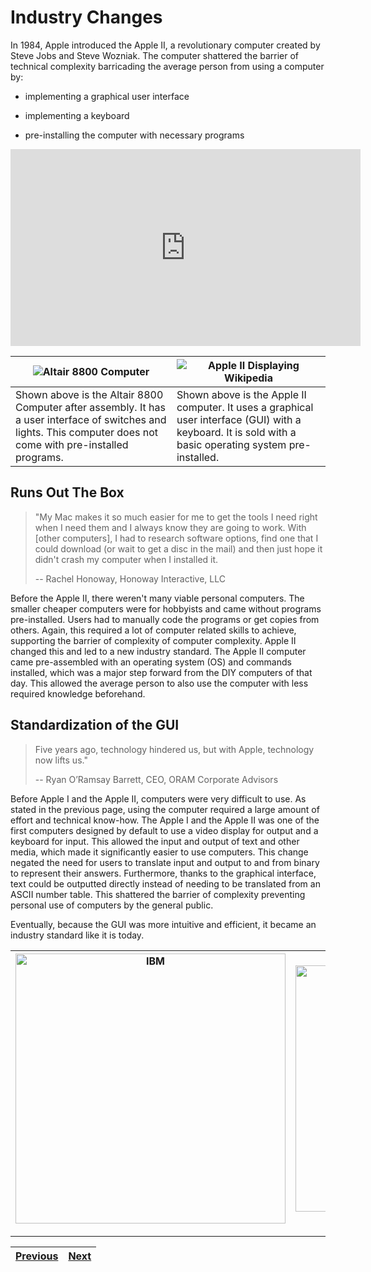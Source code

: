# Industry Changes

In 1984, Apple introduced the Apple II, a revolutionary computer created by Steve Jobs and Steve Wozniak. The computer shattered the barrier of technical complexity barricading the average person from using a computer by:

- implementing a graphical user interface

- implementing a keyboard

- pre-installing the computer with necessary programs

<iframe width="560" height="315" src="https://www.youtube-nocookie.com/embed/2zfqw8nhUwA" frameborder="0" allow="accelerometer; autoplay; encrypted-media; gyroscope; picture-in-picture" allowfullscreen></iframe>

| ![Altair 8800 Computer](https://upload.wikimedia.org/wikipedia/commons/thumb/0/01/Altair_8800_Computer.jpg/1328px-Altair_8800_Computer.jpg)                      | ![Apple II Displaying Wikipedia](https://upload.wikimedia.org/wikipedia/commons/thumb/9/98/Apple_II_typical_configuration_1977.png/1354px-Apple_II_typical_configuration_1977.png) |
| ---------------------------------------------------------------------------------------------------------------------------------------------------------------- | ---------------------------------------------------------------------------------------------------------------------------------------------------------------------------------- |
| Shown above is the Altair 8800 Computer after assembly. It has a user interface of switches and lights. This computer does not come with pre-installed programs. | Shown above is the Apple II computer. It uses a graphical user interface (GUI) with a keyboard. It is sold with a basic operating system pre-installed.                            |

## Runs Out The Box

> "My Mac makes it so much easier for me to get the tools I need right when I need them and I always know they are going to work. With [other computers], I had to research software options, find one that I could download (or wait to get a disc in the mail) and then just hope it didn't crash my computer when I installed it.
> 
> -- Rachel Honoway, Honoway Interactive, LLC

Before the Apple II, there weren't many viable personal computers. The smaller cheaper computers were for hobbyists and came without programs pre-installed. Users had to manually code the programs or get copies from others. Again, this required a lot of computer related skills to achieve, supporting the barrier of complexity of computer complexity. Apple II changed this and led to a new industry standard. The Apple II computer came pre-assembled with an operating system (OS) and commands installed, which was a major step forward from the DIY computers of that day. This allowed the average person to also use the computer with less required knowledge beforehand.

## Standardization of the GUI

> Five years ago, technology hindered us, but with Apple, technology now lifts us."
> 
> -- Ryan O’Ramsay Barrett, CEO, ORAM Corporate Advisors

Before Apple I and the Apple II, computers were very difficult to use. As stated in the previous page, using the computer required a large amount of effort and technical know-how. The Apple I and the Apple II was one of the first computers designed by default to use a video display for output and a keyboard for input. This allowed the input and output of text and other media, which made it significantly easier to use computers. This change negated the need for users to translate input and output to and from binary to represent their answers. Furthermore, thanks to the graphical interface, text could be outputted directly instead of needing to be translated from an ASCII number table. This shattered the barrier of complexity preventing personal use of computers by the general public. 

Eventually, because the GUI was more intuitive and efficient, it became an industry standard like it is today. 

| <img title="" src="https://upload.wikimedia.org/wikipedia/commons/thumb/e/e9/Bundesarchiv_B_145_Bild-F077948-0006%2C_Jugend-Computerschule_mit_IBM-PC.jpg/600px-Bundesarchiv_B_145_Bild-F077948-0006%2C_Jugend-Computerschule_mit_IBM-PC.jpg" alt="IBM" width="432" data-align="center"> | <img title="" src="https://i.insider.com/560a92f4dd089545578b468a?width=1300&format=jpeg&auto=webp" alt="1998 iMac" width="394" data-align="center"> | <img title="" src="https://upload.wikimedia.org/wikipedia/commons/thumb/5/58/Powerbook_100_pose.jpg/600px-Powerbook_100_pose.jpg" alt="PowerBook 100" width="287" data-align="center"> |
| ---------------------------------------------------------------------------------------------------------------------------------------------------------------------------------------------------------------------------------------------------------------------------------------- | ---------------------------------------------------------------------------------------------------------------------------------------------------- | -------------------------------------------------------------------------------------------------------------------------------------------------------------------------------------- |

---

| [Previous](/Sites/Breaking_Barriers_Root.md) | [Next](/Sites/BreakingBarriers/SocietalImpact.md) |
| -------------------------------------------- | ------------------------------------------------- |
